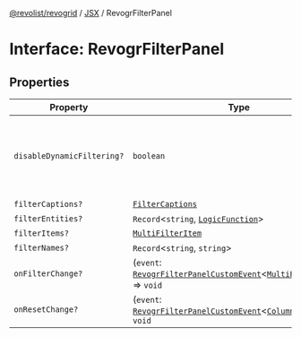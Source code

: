 [@revolist/revogrid](README.md) / [JSX](Namespace.JSX.md) / RevogrFilterPanel

# Interface: RevogrFilterPanel

## Properties

| Property | Type | Description | Defined in |
| ------ | ------ | ------ | ------ |
| `disableDynamicFiltering?` | `boolean` | Disables dynamic filtering. A way to apply filters on Save only | [src/components.d.ts:1757](https://github.com/revolist/revogrid/blob/a348821be3a2642110f5dc893d4bd9cba16c5101/src/components.d.ts#L1757) |
| `filterCaptions?` | [`FilterCaptions`](TypeAlias.FilterCaptions.md) | - | [src/components.d.ts:1758](https://github.com/revolist/revogrid/blob/a348821be3a2642110f5dc893d4bd9cba16c5101/src/components.d.ts#L1758) |
| `filterEntities?` | `Record`\<`string`, [`LogicFunction`](TypeAlias.LogicFunction.md)\> | - | [src/components.d.ts:1759](https://github.com/revolist/revogrid/blob/a348821be3a2642110f5dc893d4bd9cba16c5101/src/components.d.ts#L1759) |
| `filterItems?` | [`MultiFilterItem`](TypeAlias.MultiFilterItem.md) | - | [src/components.d.ts:1760](https://github.com/revolist/revogrid/blob/a348821be3a2642110f5dc893d4bd9cba16c5101/src/components.d.ts#L1760) |
| `filterNames?` | `Record`\<`string`, `string`\> | - | [src/components.d.ts:1761](https://github.com/revolist/revogrid/blob/a348821be3a2642110f5dc893d4bd9cba16c5101/src/components.d.ts#L1761) |
| `onFilterChange?` | (`event`: [`RevogrFilterPanelCustomEvent`](Interface.RevogrFilterPanelCustomEvent.md)\<[`MultiFilterItem`](TypeAlias.MultiFilterItem.md)\>) => `void` | - | [src/components.d.ts:1762](https://github.com/revolist/revogrid/blob/a348821be3a2642110f5dc893d4bd9cba16c5101/src/components.d.ts#L1762) |
| `onResetChange?` | (`event`: [`RevogrFilterPanelCustomEvent`](Interface.RevogrFilterPanelCustomEvent.md)\<[`ColumnProp`](TypeAlias.ColumnProp.md)\>) => `void` | - | [src/components.d.ts:1763](https://github.com/revolist/revogrid/blob/a348821be3a2642110f5dc893d4bd9cba16c5101/src/components.d.ts#L1763) |
